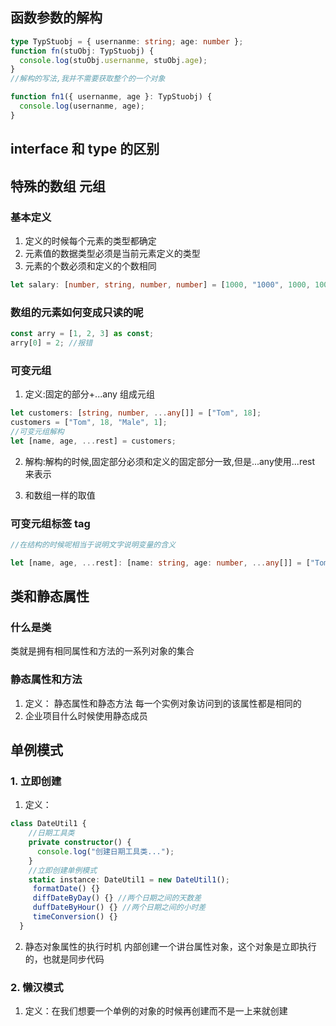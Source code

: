 ## 函数参数的解构

```ts
type TypStuobj = { usernanme: string; age: number };
function fn(stuObj: TypStuobj) {
  console.log(stuObj.usernanme, stuObj.age);
}
//解构的写法,我并不需要获取整个的一个对象

function fn1({ usernanme, age }: TypStuobj) {
  console.log(usernanme, age);
}
```

## interface 和 type 的区别

## 特殊的数组 元组

### 基本定义

1. 定义的时候每个元素的类型都确定
2. 元素值的数据类型必须是当前元素定义的类型
3. 元素的个数必须和定义的个数相同

```ts
let salary: [number, string, number, number] = [1000, "1000", 1000, 1000];
```

### 数组的元素如何变成只读的呢

```ts
const arry = [1, 2, 3] as const;
arry[0] = 2; //报错
```

### 可变元组

1. 定义:固定的部分+...any[](不固定的部分) 组成元组

```ts
let customers: [string, number, ...any[]] = ["Tom", 18];
customers = ["Tom", 18, "Male", 1];
//可变元组解构
let [name, age, ...rest] = customers;
```

2. 解构:解构的时候,固定部分必须和定义的固定部分一致,但是...any[](不固定的部分)使用...rest 来表示

3. 和数组一样的取值

### 可变元组标签 tag

```ts
//在结构的时候呢相当于说明文字说明变量的含义

let [name, age, ...rest]: [name: string, age: number, ...any[]] = ["Tom", 18];
```

## 类和静态属性

### 什么是类
类就是拥有相同属性和方法的一系列对象的集合
### 静态属性和方法
  1. 定义：
  静态属性和静态方法
  每一个实例对象访问到的该属性都是相同的
  2. 企业项目什么时候使用静态成员
## 单例模式
### 1. 立即创建
1. 定义：
```ts
class DateUtil1 {
    //日期工具类
    private constructor() {
      console.log("创建日期工具类...");
    }
    //立即创建单例模式
    static instance: DateUtil1 = new DateUtil1();
     formatDate() {}
     diffDateByDay() {} //两个日期之间的天数差
     duffDateByHour() {} //两个日期之间的小时差
     timeConversion() {}
  }
```
2. 静态对象属性的执行时机
内部创建一个讲台属性对象，这个对象是立即执行的，也就是同步代码
### 2. 懒汉模式
1. 定义：在我们想要一个单例的对象的时候再创建而不是一上来就创建
